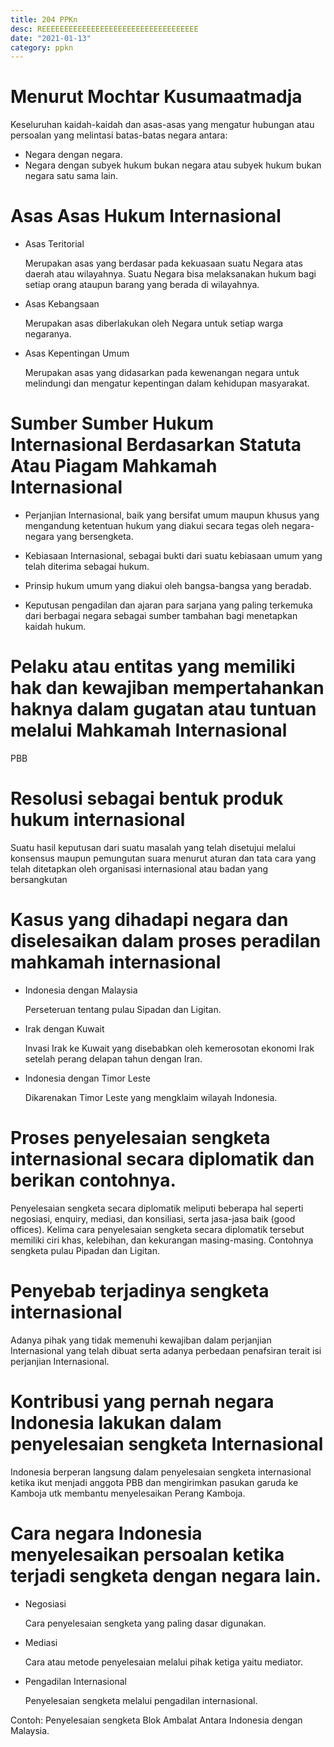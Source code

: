 ```yaml
---
title: 204 PPKn
desc: REEEEEEEEEEEEEEEEEEEEEEEEEEEEEEEEEEE
date: "2021-01-13"
category: ppkn
---
```


# Menurut Mochtar Kusumaatmadja
Keseluruhan kaidah-kaidah dan asas-asas yang mengatur hubungan atau persoalan
yang melintasi batas-batas negara antara:

- Negara dengan negara.
- Negara dengan subyek hukum bukan negara atau subyek hukum bukan negara satu
  sama lain.

# Asas Asas Hukum Internasional
- Asas Teritorial

  Merupakan asas yang berdasar pada kekuasaan suatu Negara atas
  daerah atau wilayahnya. Suatu Negara bisa melaksanakan hukum bagi setiap
  orang ataupun barang yang berada di wilayahnya.

- Asas Kebangsaan

  Merupakan asas diberlakukan oleh Negara untuk setiap warga negaranya.

- Asas Kepentingan Umum

  Merupakan asas yang didasarkan pada kewenangan negara untuk melindungi
  dan mengatur kepentingan dalam kehidupan masyarakat.

# Sumber Sumber Hukum Internasional Berdasarkan Statuta Atau Piagam Mahkamah Internasional
- Perjanjian Internasional, baik yang bersifat umum maupun khusus yang
  mengandung ketentuan hukum yang diakui secara tegas oleh negara-negara yang
  bersengketa.

- Kebiasaan Internasional, sebagai bukti dari suatu kebiasaan umum yang telah
  diterima sebagai hukum.

- Prinsip hukum umum yang diakui oleh bangsa-bangsa yang beradab.

- Keputusan pengadilan dan ajaran para sarjana yang paling terkemuka dari
  berbagai negara sebagai sumber tambahan bagi menetapkan kaidah hukum.

# Pelaku atau entitas yang memiliki hak dan kewajiban mempertahankan haknya dalam gugatan atau tuntuan melalui Mahkamah Internasional
PBB

# Resolusi sebagai bentuk produk hukum internasional
Suatu hasil keputusan dari suatu masalah yang telah disetujui
melalui konsensus maupun pemungutan suara menurut aturan dan tata cara yang
telah ditetapkan oleh organisasi internasional atau badan yang bersangkutan

# Kasus yang dihadapi negara dan diselesaikan dalam proses peradilan mahkamah internasional
- Indonesia dengan Malaysia

  Perseteruan tentang pulau Sipadan dan Ligitan.

- Irak dengan Kuwait

  Invasi Irak ke Kuwait yang disebabkan oleh kemerosotan
  ekonomi Irak setelah perang delapan tahun dengan Iran.

- Indonesia dengan Timor Leste

  Dikarenakan Timor Leste yang mengklaim wilayah Indonesia.

# Proses penyelesaian sengketa internasional secara diplomatik dan berikan contohnya.
Penyelesaian sengketa secara diplomatik meliputi beberapa hal seperti
negosiasi, enquiry, mediasi, dan konsiliasi, serta jasa-jasa baik (good
offices). Kelima cara penyelesaian sengketa secara diplomatik tersebut memiliki
ciri khas, kelebihan, dan kekurangan masing-masing. Contohnya sengketa pulau
Pipadan dan Ligitan.

# Penyebab terjadinya sengketa internasional
Adanya pihak yang tidak memenuhi kewajiban dalam perjanjian Internasional yang
telah dibuat serta adanya perbedaan penafsiran terait isi perjanjian
Internasional.

# Kontribusi yang pernah negara Indonesia lakukan dalam penyelesaian sengketa Internasional
Indonesia berperan langsung dalam penyelesaian sengketa internasional ketika ikut
menjadi anggota PBB dan mengirimkan pasukan garuda ke Kamboja utk membantu
menyelesaikan Perang Kamboja.

# Cara negara Indonesia menyelesaikan persoalan ketika terjadi sengketa dengan negara lain.
- Negosiasi

  Cara penyelesaian sengketa yang paling dasar digunakan.

- Mediasi

  Cara atau metode penyelesaian melalui pihak ketiga yaitu mediator.

- Pengadilan Internasional

  Penyelesaian sengketa melalui pengadilan internasional.

Contoh: Penyelesaian sengketa Blok Ambalat Antara Indonesia dengan Malaysia.
